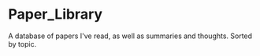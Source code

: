 # Paper_Library
A database of papers I've read, as well as summaries and thoughts. Sorted by topic. 
